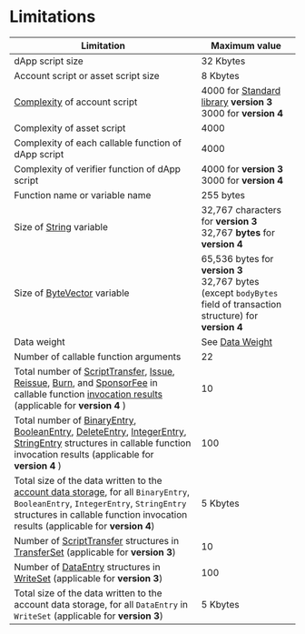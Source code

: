 # Limitations

| Limitation | Maximum value |
|---|---|
| dApp script size | 32 Kbytes |
| Account script or asset script size | 8 Kbytes |
| [Complexity](/en/ride/base-concepts/complexity) of account script | 4000 for [Standard library](/en/ride/script/standard-library) **version&nbsp;3**<br>3000 for **version 4** |
| Complexity of asset script | 4000 |
| Complexity of each callable function of dApp script | 4000 |
| Complexity of verifier function of dApp script | 4000 for **version 3**<br>3000 for **version 4** |
| Function name or variable name | 255 bytes |
| Size of [String](/en/ride/data-types/string) variable | 32,767 characters for **version 3**<br>32,767 **bytes** for **version 4** |
| Size of [ByteVector](/en/ride/data-types/byte-vector) variable | 65,536 bytes for **version 3**<br>32,767 bytes (except `bodyBytes` field of transaction structure) for **version&nbsp;4** |
| Data weight | See [Data Weight](/en/ride/limits/weight) |
| Number of callable function arguments | 22 |
| Total number of [ScriptTransfer](/en/ride/structures/script-actions/script-transfer), [Issue](/en/ride/structures/script-actions/issue), [Reissue](/en/ride/structures/script-actions/reissue), [Burn](/en/ride/structures/script-actions/burn), and [SponsorFee](/en/ride/structures/script-actions/sponsor-fee) in callable function [invocation results](/en/ride/functions/callable-function#invocation-result-2) (applicable for **version&nbsp;4** ) | 10 |
| Total number of [BinaryEntry](/en/ride/structures/script-actions/binary-entry), [BooleanEntry](/en/ride/structures/script-actions/boolean-entry), [DeleteEntry](/en/ride/structures/script-actions/delete-entry), [IntegerEntry](/en/ride/structures/script-actions/int-entry), [StringEntry](/en/ride/structures/script-actions/string-entry) structures in callable function invocation results (applicable for **version&nbsp;4** ) | 100 |
| Total size of the data written to the [account data storage](/en/blockchain/account/account-data-storage), for all `BinaryEntry`, `BooleanEntry`, `IntegerEntry`, `StringEntry` structures in callable function invocation results (applicable for **version&nbsp;4**) | 5 Kbytes |
| Number of [ScriptTransfer](/en/ride/structures/script-actions/script-transfer) structures in [TransferSet](/en/ride/structures/script-results/transfer-set) (applicable for **version&nbsp;3**) | 10 |
| Number of [DataEntry](/en/ride/structures/script-actions/data-entry) structures in [WriteSet](/en/ride/structures/script-results/write-set) (applicable for **version 3**) | 100 |
| Total size of the data written to the account data storage, for all `DataEntry` in `WriteSet` (applicable for **version&nbsp;3**) | 5 Kbytes |
